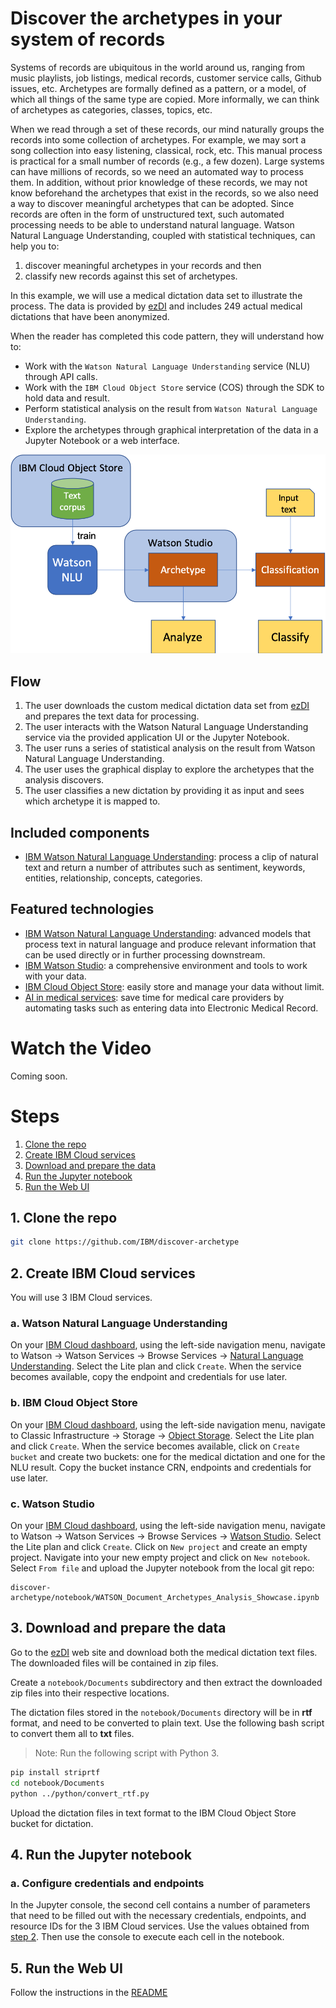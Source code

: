 
# Discover the archetypes in your system of records

Systems of records are ubiquitous in the world around us, ranging from music playlists, job listings, medical records, customer service calls, Github issues, etc.  Archetypes are formally defined as a pattern, or a model, of which all things of the same type are copied.  More informally, we can think of archetypes as categories, classes, topics, etc.

When we read through a set of these records, our mind naturally groups the records into some collection of archetypes.
For example, we may sort a song collection into easy listening, classical, rock, etc.  This manual process is practical
for a small number of records (e.g., a few dozen).  Large systems can have millions of records, so we need an
automated way to process them.  In addition, without prior knowledge of these records, we may not know beforehand the
archetypes that exist in the records, so we also need a way to discover meaningful archetypes that can be adopted.
Since records are often in the form of unstructured text, such automated processing needs to be able to understand
natural language.  Watson Natural Language Understanding, coupled with statistical techniques, can help you to:

1) discover meaningful archetypes in your records and then
2) classify new records against this set of archetypes.

In this example, we will use a medical dictation data set to illustrate the process. The data is provided by [ezDI](https://www.ezdi.com) and includes 249 actual medical dictations that have been anonymized.

When the reader has completed this code pattern, they will understand how to:

* Work with the `Watson Natural Language Understanding` service (NLU) through API calls.
* Work with the `IBM Cloud Object Store` service (COS) through the SDK to hold data and result.
* Perform statistical analysis on the result from `Watson Natural Language Understanding`.
* Explore the archetypes through graphical interpretation of the data in a Jupyter Notebook or a web interface.

![architecture](doc/source/images/architecture.png)

## Flow
1. The user downloads the custom medical dictation data set from [ezDI](https://www.ezdi.com) and prepares the text data for processing.
1. The user interacts with the Watson Natural Language Understanding service via the provided application UI or the Jupyter Notebook.
1. The user runs a series of statistical analysis on the result from Watson Natural Language Understanding.
1. The user uses the graphical display to explore the archetypes that the analysis discovers.
1. The user classifies a new dictation by providing it as input and sees which archetype it is mapped to.


## Included components

* [IBM Watson Natural Language Understanding](https://cloud.ibm.com/docs/services/natural-language-understanding?topic=natural-language-understanding-getting-started): process a clip of natural text and return a number of attributes such as sentiment, keywords, entities, relationship, concepts, categories.  


## Featured technologies

* [IBM Watson Natural Language Understanding](https://cloud.ibm.com/docs/services/natural-language-understanding?topic=natural-language-understanding-getting-started):  advanced models that process text in natural language and produce relevant information that can be used directly or in further processing downstream.
* [IBM Watson Studio](https://dataplatform.cloud.ibm.com/docs/content/wsj/getting-started/overview-ws.html?audience=wdp&context=wdp): a comprehensive environment and tools to work with your data.
* [IBM Cloud Object Store](https://www.ibm.com/cloud/object-storage): easily store and manage your data without limit.
* [AI in medical services](https://www.ezdi.com): save time for medical care providers by automating tasks such as entering data into Electronic Medical Record.


# Watch the Video

Coming soon.

# Steps

1. [Clone the repo](#1-clone-the-repo)
1. [Create IBM Cloud services](#2-create-ibm-cloud-services)
1. [Download and prepare the data](#3-download-and-prepare-the-data)
1. [Run the Jupyter notebook](#4-run-the-jupyter-notebook)
1. [Run the Web UI](#5-run-the-web-ui)

## 1. Clone the repo
```bash
git clone https://github.com/IBM/discover-archetype
```

## 2. Create IBM Cloud services
You will use 3 IBM Cloud services.   

### a. Watson Natural Language Understanding
On your [IBM Cloud dashboard](https://cloud.ibm.com/), using the left-side navigation menu,
navigate to Watson -> Watson Services -> Browse Services -> [Natural Language Understanding](https://cloud.ibm.com/catalog/services/natural-language-understanding).
Select the Lite plan and click `Create`.
When the service becomes available, copy the endpoint and credentials for use later.

### b. IBM Cloud Object Store
On your [IBM Cloud dashboard](https://cloud.ibm.com/), using the left-side navigation menu, navigate to Classic Infrastructure -> Storage -> [Object Storage](https://cloud.ibm.com/catalog/services/cloud-object-storage).
Select the Lite plan and click `Create`.
When the service becomes available, click on `Create bucket` and create two buckets:  one for the medical dictation and one for the NLU result.
Copy the bucket instance CRN, endpoints and credentials for use later.

### c. Watson Studio
On your [IBM Cloud dashboard](https://cloud.ibm.com/), using the left-side navigation menu, navigate to Watson -> Watson Services -> Browse Services -> [Watson Studio](https://cloud.ibm.com/catalog/services/data-science-experience).
Select the Lite plan and click `Create`.
Click on `New project` and create an empty project.  Navigate into your new empty project and click on `New notebook`.  Select `From file` and upload the Jupyter notebook from the local git repo:

```
discover-archetype/notebook/WATSON_Document_Archetypes_Analysis_Showcase.ipynb
```


## 3. Download and prepare the data

Go to the [ezDI](https://www.ezdi.com/open-datasets/) web site and download both the medical dictation text files.
The downloaded files will be contained in zip files.

Create a `notebook/Documents` subdirectory and then extract the downloaded zip files into their respective locations.

The dictation files stored in the `notebook/Documents` directory will be in **rtf** format, and need to be converted to plain
text. Use the following bash script to convert them all to **txt** files.

> Note: Run the following script with Python 3.

```bash
pip install striprtf
cd notebook/Documents
python ../python/convert_rtf.py 
```

Upload the dictation files in text format to the IBM Cloud Object Store bucket for dictation.


## 4. Run the Jupyter notebook
### a. Configure credentials and endpoints
In the Jupyter console, the second cell contains a number of parameters that need to be filled out with the necessary
credentials, endpoints, and resource IDs for the 3 IBM Cloud services.  Use the values obtained from [step 2](#2-create-ibm-cloud-services).
Then use the console to execute each cell in the notebook.  

## 5. Run the Web UI
Follow the instructions in the [README](https://github.com/IBM/discover-archetype/blob/master/web-app/README.md)
